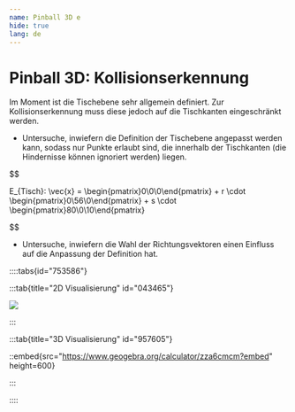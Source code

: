 ```yaml
---
name: Pinball 3D e
hide: true
lang: de
---
```


# Pinball 3D: Kollisionserkennung

Im Moment ist die Tischebene sehr allgemein definiert. Zur Kollisionserkennung muss diese jedoch auf die Tischkanten eingeschränkt werden.

- Untersuche, inwiefern die Definition der Tischebene angepasst werden kann, sodass nur Punkte erlaubt sind, die innerhalb der Tischkanten (die Hindernisse können ignoriert werden) liegen.

$$

E_{Tisch}: \vec{x} = \begin{pmatrix}0\\0\\0\end{pmatrix} + r \cdot \begin{pmatrix}0\\56\\0\end{pmatrix} + s \cdot \begin{pmatrix}80\\0\\10\end{pmatrix}

$$

- Untersuche, inwiefern die Wahl der Richtungsvektoren einen Einfluss auf die Anpassung der Definition hat.

::::tabs{id="753586"}

:::tab{title="2D Visualisierung" id="043465"}

![](/assets/oberstufe/analytische-geometrie/parameterform-von-ebenen/pinball3d-beschränkt.png)

:::

:::tab{title="3D Visualisierung" id="957605"}

::embed{src="https://www.geogebra.org/calculator/zza6cmcm?embed" height=600}

:::

::::
